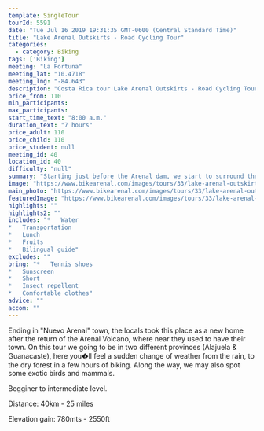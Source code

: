 ```yaml
---
template: SingleTour
tourId: 5591
date: "Tue Jul 16 2019 19:31:35 GMT-0600 (Central Standard Time)"
title: "Lake Arenal Outskirts - Road Cycling Tour"
categories: 
  - category: Biking
tags: ['Biking']
meeting: "La Fortuna"
meeting_lat: "10.4718"
meeting_lng: "-84.643"
description: "Costa Rica tour Lake Arenal Outskirts - Road Cycling Tour, id 5591"
price_from: 110
min_participants: 
max_participants: 
start_time_text: "8:00 a.m."
duration_text: "7 hours"
price_adult: 110
price_child: 110
price_student: null
meeting_id: 40
location_id: 40
difficulty: "null"
summary: "Starting just before the Arenal dam, we start to surround the lake by bike, going over short hills, with amazing views of the rainforest and tropical gardens that are situated along the lake."
image: "https://www.bikearenal.com/images/tours/33/lake-arenal-outskirts-road-cycling.jpg"
main_photo: "https://www.bikearenal.com/images/tours/33/lake-arenal-outskirts-road-cycling.jpg"
featuredImage: "https://www.bikearenal.com/images/tours/33/lake-arenal-outskirts-road-cycling.jpg"
highlights: ""
highlights2: ""
includes: "*   Water
*   Transportation
*   Lunch
*   Fruits
*   Bilingual guide"
excludes: ""
bring: "*   Tennis shoes
*   Sunscreen
*   Short
*   Insect repellent
*   Comfortable clothes"
advice: ""
accom: ""
---
```

Ending in "Nuevo Arenal" town, the locals took this place as a new home after the return of the Arenal Volcano, where near they used to have their town. On this tour we going to be in two different provinces (Alajuela & Guanacaste), here you�ll feel a sudden change of weather from the rain, to the dry forest in a few hours of biking. Along the way, we may also spot some exotic birds and mammals.

Begginer to intermediate level.

Distance: 40km - 25 miles

Elevation gain: 780mts - 2550ft